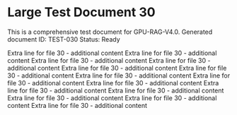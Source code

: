 # Large Test Document 30

This is a comprehensive test document for GPU-RAG-V4.0.
Generated document ID: TEST-030
Status: Ready

Extra line for file 30 - additional content Extra line for file 30 - additional content Extra line for file 30 - additional content Extra line for file 30 - additional content Extra line for file 30 - additional content Extra line for file 30 - additional content Extra line for file 30 - additional content Extra line for file 30 - additional content Extra line for file 30 - additional content Extra line for file 30 - additional content Extra line for file 30 - additional content Extra line for file 30 - additional content Extra line for file 30 - additional content Extra line for file 30 - additional content 

